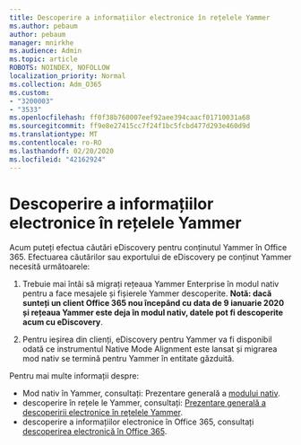 ```yaml
---
title: Descoperire a informațiilor electronice în rețelele Yammer
ms.author: pebaum
author: pebaum
manager: mnirkhe
ms.audience: Admin
ms.topic: article
ROBOTS: NOINDEX, NOFOLLOW
localization_priority: Normal
ms.collection: Adm_O365
ms.custom:
- "3200003"
- "3533"
ms.openlocfilehash: ff0f38b760007eef92aee394caacf01710031a68
ms.sourcegitcommit: ff9e8e27415cc7f24f1bc5fcbd477d293e460d9d
ms.translationtype: MT
ms.contentlocale: ro-RO
ms.lasthandoff: 02/20/2020
ms.locfileid: "42162924"
---
```

# <a name="ediscovery-in-yammer-networks"></a>Descoperire a informațiilor electronice în rețelele Yammer

Acum puteți efectua căutări eDiscovery pentru conținutul Yammer în Office 365.  Efectuarea căutărilor sau exportului de eDiscovery pe conținut Yammer necesită următoarele:

1. Trebuie mai întâi să migrați rețeaua Yammer Enterprise în modul nativ pentru a face mesajele și fișierele Yammer descoperite. **Notă: dacă sunteți un client Office 365 nou începând cu data de 9 ianuarie 2020 și rețeaua Yammer este deja în modul nativ, datele pot fi descoperite acum cu eDiscovery**.

2. Pentru ieșirea din clienți, eDiscovery pentru Yammer va fi disponibil odată ce instrumentul Native Mode Alignment este lansat și migrarea mod nativ se termină pentru Yammer în entitate găzduită.

Pentru mai multe informații despre:

- Mod nativ în Yammer, consultați: Prezentare generală a [modului nativ](https://docs.microsoft.com/yammer/configure-your-yammer-network/overview-native-mode).
- descoperire în rețele le Yammer, consultați: [Prezentare generală a descoperirii electronice în rețelele Yammer](https://docs.microsoft.com/en-us/yammer/manage-security-and-compliance/overview-of-ediscovery).
- descoperire a informațiilor electronice în Office 365, consultați [descoperirea electronică în Office 365](https://docs.microsoft.com/en-us/microsoft-365/compliance/ediscovery).
